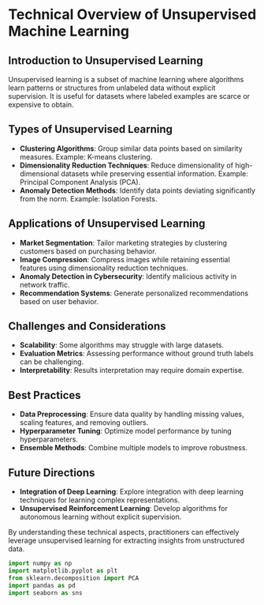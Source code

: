 # Technical Overview of Unsupervised Machine Learning

## Introduction to Unsupervised Learning
Unsupervised learning is a subset of machine learning where algorithms learn patterns or structures from unlabeled data without explicit supervision. It is useful for datasets where labeled examples are scarce or expensive to obtain.

## Types of Unsupervised Learning
- **Clustering Algorithms**: Group similar data points based on similarity measures. Example: K-means clustering.
- **Dimensionality Reduction Techniques**: Reduce dimensionality of high-dimensional datasets while preserving essential information. Example: Principal Component Analysis (PCA).
- **Anomaly Detection Methods**: Identify data points deviating significantly from the norm. Example: Isolation Forests.

## Applications of Unsupervised Learning
- **Market Segmentation**: Tailor marketing strategies by clustering customers based on purchasing behavior.
- **Image Compression**: Compress images while retaining essential features using dimensionality reduction techniques.
- **Anomaly Detection in Cybersecurity**: Identify malicious activity in network traffic.
- **Recommendation Systems**: Generate personalized recommendations based on user behavior.

## Challenges and Considerations
- **Scalability**: Some algorithms may struggle with large datasets.
- **Evaluation Metrics**: Assessing performance without ground truth labels can be challenging.
- **Interpretability**: Results interpretation may require domain expertise.

## Best Practices
- **Data Preprocessing**: Ensure data quality by handling missing values, scaling features, and removing outliers.
- **Hyperparameter Tuning**: Optimize model performance by tuning hyperparameters.
- **Ensemble Methods**: Combine multiple models to improve robustness.

## Future Directions
- **Integration of Deep Learning**: Explore integration with deep learning techniques for learning complex representations.
- **Unsupervised Reinforcement Learning**: Develop algorithms for autonomous learning without explicit supervision.

By understanding these technical aspects, practitioners can effectively leverage unsupervised learning for extracting insights from unstructured data.

```python
import numpy as np
import matplotlib.pyplot as plt 
from sklearn.decomposition import PCA
import pandas as pd
import seaborn as sns
```
